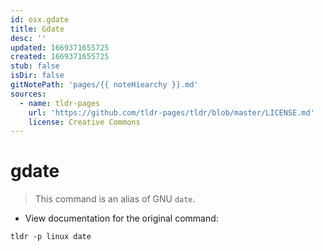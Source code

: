 ```yaml
---
id: osx.gdate
title: Gdate
desc: ''
updated: 1669371655725
created: 1669371655725
stub: false
isDir: false
gitNotePath: 'pages/{{ noteHiearchy }}.md'
sources:
  - name: tldr-pages
    url: 'https://github.com/tldr-pages/tldr/blob/master/LICENSE.md'
    license: Creative Commons
---
```

# gdate

> This command is an alias of GNU `date`.

- View documentation for the original command:

`tldr -p linux date`

